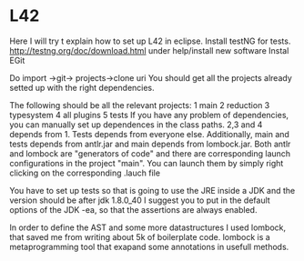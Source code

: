 # L42

Here I will try t explain how to set up
L42 in eclipse.
Install testNG for tests. http://testng.org/doc/download.html
under help/install new software
Instal EGit

Do import ->git-> projects->clone uri
You should get all the projects already  setted up with the right dependencies.

The following should be all the relevant projects:
1 main
2 reduction
3 typesystem
4 all plugins
5 tests
If you have any problem of dependencies, you can manually set up dependences in the class paths.
2,3 and 4 depends from 1. Tests depends from everyone else.
Additionally, main and tests depends from antlr.jar and main depends from lombock.jar.
Both antlr and lombock are "generators of code" and there are
corresponding launch configurations in the project "main".
You can launch them by simply right clicking on the corresponding .lauch file

You have to set up tests so that is going to use the 
JRE inside a JDK
and the version should be after jdk 1.8.0_40
I suggest you to put in the default options of the JDK -ea, so that the assertions are always enabled.


In order to define the AST and some more datastructures I used lombock, that
saved me from writing about 5k of boilerplate code.
lombock is a metaprogramming tool that exapand some annotations in usefull methods.

